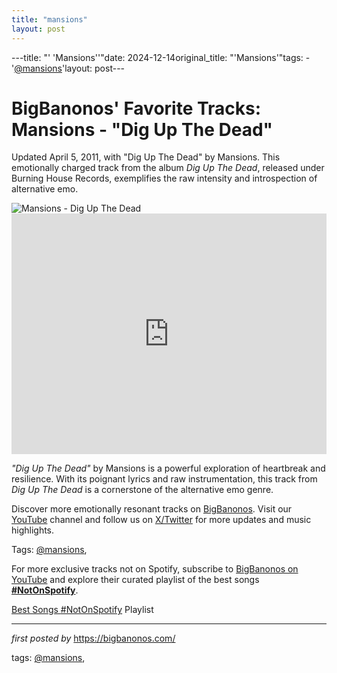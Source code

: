 ```yaml
---
title: "mansions"
layout: post
---
```

---title: "' 'Mansions''"date: 2024-12-14original_title: "'Mansions'"tags:  - '[@mansions](/tags/mansions/)'layout: post---<!-- Post Title --><h1 >BigBanonos' Favorite Tracks: Mansions - "Dig Up The Dead"</h1> <!-- Introductory Text --><p >Updated April 5, 2011, with "Dig Up The Dead" by Mansions. This emotionally charged track from the album <em>Dig Up The Dead</em>, released under Burning House Records, exemplifies the raw intensity and introspection of alternative emo.</p> <!-- Featured Image --><div > <img src="https://www.getalternative.com/wp-content/uploads/2020/07/mansions-e1596211021819.jpeg" alt="Mansions - Dig Up The Dead" /></div> <!-- YouTube Video Embed --><div > <iframe width="100%" height="385" src="https://www.youtube.com/embed/JfOeVTSZSJM" title="Dig Up the Dead" frameborder="0" allow="accelerometer; autoplay; clipboard-write; encrypted-media; gyroscope; picture-in-picture; web-share" referrerpolicy="strict-origin-when-cross-origin" allowfullscreen></iframe></div> <!-- Song Information --><div > <p><em>"Dig Up The Dead"</em> by Mansions is a powerful exploration of heartbreak and resilience. With its poignant lyrics and raw instrumentation, this track from <em>Dig Up The Dead</em> is a cornerstone of the alternative emo genre.</p></div> <!-- Footer Links --><div > <p>Discover more emotionally resonant tracks on <a href="https://bigbanonos.com/" target="_blank">BigBanonos</a>. Visit our <a href="https://www.youtube.com/[@BigBanonos](/tags/BigBanonos/)" target="_blank">YouTube</a> channel and follow us on <a href="https://x.com/bigbanonos" target="_blank">X/Twitter</a> for more updates and music highlights.</p></div> <!-- Tags --><p >Tags: [@mansions](/tags/mansions/),</p><!--Subscribe and Playlist Links--><div>    <p>For more exclusive tracks not on Spotify, subscribe to <a href="https://www.youtube.com/[@BigBanonos](/tags/BigBanonos/)" target="_blank">BigBanonos on YouTube</a> and explore their curated playlist of the best songs <strong>[#NotOnSpotify](/tags/NotOnSpotify/)</strong>.</p>    <p><a href="https://www.youtube.com/playlist?list=PLtuNtuTatqI0kFahUCbtbfenC_ET5O_tr" target="_blank">Best Songs [#NotOnSpotify](/tags/NotOnSpotify/) Playlist<br /></a></p></div><hr /><p><em>first posted by</em> <a href="https://bigbanonos.com/" rel="noopener" target="_new">https://bigbanonos.com/</a></p><p>tags: [@mansions](/tags/mansions/),</p>